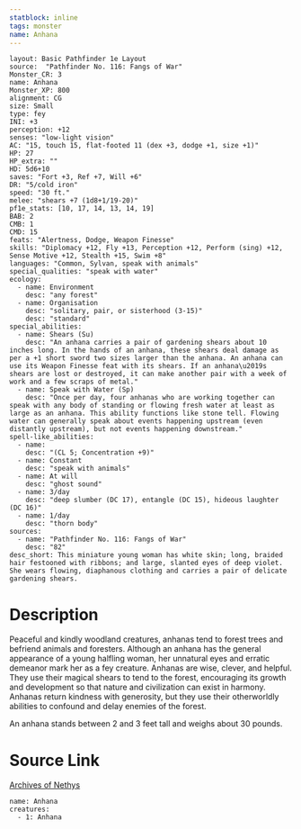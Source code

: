 ```yaml
---
statblock: inline
tags: monster
name: Anhana
---
```

```statblock
layout: Basic Pathfinder 1e Layout
source:  "Pathfinder No. 116: Fangs of War"
Monster_CR: 3
name: Anhana
Monster_XP: 800
alignment: CG
size: Small
type: fey
INI: +3
perception: +12
senses: "low-light vision"
AC: "15, touch 15, flat-footed 11 (dex +3, dodge +1, size +1)"
HP: 27
HP_extra: ""
HD: 5d6+10
saves: "Fort +3, Ref +7, Will +6"
DR: "5/cold iron"
speed: "30 ft."
melee: "shears +7 (1d8+1/19-20)"
pf1e_stats: [10, 17, 14, 13, 14, 19]
BAB: 2
CMB: 1
CMD: 15
feats: "Alertness, Dodge, Weapon Finesse"
skills: "Diplomacy +12, Fly +13, Perception +12, Perform (sing) +12, Sense Motive +12, Stealth +15, Swim +8"
languages: "Common, Sylvan, speak with animals"
special_qualities: "speak with water"
ecology:
  - name: Environment
    desc: "any forest"
  - name: Organisation
    desc: "solitary, pair, or sisterhood (3-15)"
    desc: "standard"
special_abilities:
  - name: Shears (Su)
    desc: "An anhana carries a pair of gardening shears about 10 inches long. In the hands of an anhana, these shears deal damage as per a +1 short sword two sizes larger than the anhana. An anhana can use its Weapon Finesse feat with its shears. If an anhana\u2019s shears are lost or destroyed, it can make another pair with a week of work and a few scraps of metal."
  - name: Speak with Water (Sp)
    desc: "Once per day, four anhanas who are working together can speak with any body of standing or flowing fresh water at least as large as an anhana. This ability functions like stone tell. Flowing water can generally speak about events happening upstream (even distantly upstream), but not events happening downstream."
spell-like_abilities:
  - name:
    desc: "(CL 5; Concentration +9)"
  - name: Constant
    desc: "speak with animals"
  - name: At will
    desc: "ghost sound"
  - name: 3/day
    desc: "deep slumber (DC 17), entangle (DC 15), hideous laughter (DC 16)"
  - name: 1/day
    desc: "thorn body"
sources:
  - name: "Pathfinder No. 116: Fangs of War"
    desc: "82"
desc_short: This miniature young woman has white skin; long, braided hair festooned with ribbons; and large, slanted eyes of deep violet. She wears flowing, diaphanous clothing and carries a pair of delicate gardening shears.
```
# Description
Peaceful and kindly woodland creatures, anhanas tend to forest trees and befriend animals and foresters. Although an anhana has the general appearance of a young halfling woman, her unnatural eyes and erratic demeanor mark her as a fey creature. Anhanas are wise, clever, and helpful. They use their magical shears to tend to the forest, encouraging its growth and development so that nature and civilization can exist in harmony. Anhanas return kindness with generosity, but they use their otherworldly abilities to confound and delay enemies of the forest.

An anhana stands between 2 and 3 feet tall and weighs about 30 pounds.
# Source Link
[Archives of Nethys](https://aonprd.com/MonsterDisplay.aspx?ItemName=Anhana)
```encounter-table
name: Anhana
creatures:
  - 1: Anhana
```
